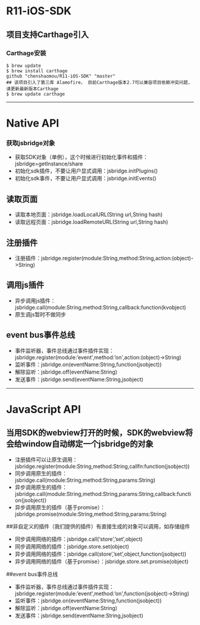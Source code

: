 # R11-iOS-SDK
## 项目支持Carthage引入
### Carthage安装

```SHELL
$ brew update
$ brew install carthage
github "chenshaomou/R11-iOS-SDK" "master"
## 该项目引入了第三库 Alamofire， 目前Carthage版本2.7可以兼容项目依赖冲突问题，请更新最新版本Carthage
$ brew update carthage
```

***

# Native API
### 获取jsbridge对象
+ 获取SDK对象（单例），这个时候进行初始化事件和插件：jsbridge=getInstance/share
+ 初始化sdk插件，不要让用户显式调用：jsbridge.initPlugins()
+ 初始化sdk事件，不要让用户显式调用：jsbridge.initEvents()

## 读取页面
+ 读取本地页面：jsbridge.loadLocalURL(String url,String hash)
+ 读取远程页面：jsbridge.loadRemoteURL(String url,String hash)

## 注册插件
+ 注册插件：jsbridge.register(module:String,method:String,action:(object)->String)

## 调用js插件
- 异步调用js插件：jsbridge.call(module:String,method:String,callback:function(kvobject)
- 原生调js暂时不做同步

## event bus事件总线
- 事件监听器，事件总线通过事件插件实现：jsbridge.register(module:’event',method:’on',action:(object)->String)
- 监听事件：jsbridge.on(eventName:String,function(jsobject))
- 解除监听：jsbridge.off(eventName:String)
- 发送事件：jsbridge.send(eventName:String,jsobject)

***

# JavaScript API
## 当用SDK的webview打开的时候，SDK的webview将会给window自动绑定一个jsbridge的对象
+ 注册插件可以让原生调用：jsbridge.register(module:String,method:String,callfn:function(jsobject))
+ 同步调用原生的插件：jsbridge.call(module:String,method:String,params:String)
+ 异步调用原生的插件：jsbridge.call(module:String,method:String,params:String,callback:function(jsobject))
+ 异步调用原生的插件（基于promise）：jsbridge.promise(module:String,method:String,params:String)

##非自定义的插件（我们提供的插件）有直接生成的对象可以调用，如存储组件
- 同步调用网络的插件：jsbridge.call(‘store’,’set’,object)
- 同步调用网络的插件：jsbridge.store.set(object)
- 异步调用网络的插件：jsbridge.call(store’,’set’,object,function(jsobject))
- 异步调用网络的插件（基于promise）：jsbridge.store.set.promise(object)

##event bus事件总线
- 事件监听器，事件总线通过事件插件实现：jsbridge.register(module:’event',method:’on',function(jsobject)->String)
- 监听事件：jsbridge.on(eventName:String,function(jsobject))
- 解除监听：jsbridge.off(eventName:String)
- 发送事件：jsbridge.send(eventName:String,jsobject)
